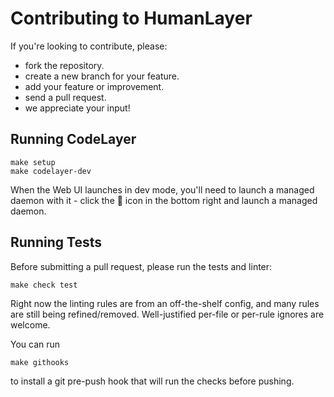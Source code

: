 # Contributing to HumanLayer

If you're looking to contribute, please:

- fork the repository.
- create a new branch for your feature.
- add your feature or improvement.
- send a pull request.
- we appreciate your input!

## Running CodeLayer

```
make setup
make codelayer-dev
```

When the Web UI launches in dev mode, you'll need to launch a managed daemon with it - click the 🐞 icon in the bottom right and launch a managed daemon.


## Running Tests

Before submitting a pull request, please run the tests and linter:

```shell
make check test
```

Right now the linting rules are from an off-the-shelf config, and many rules are still being refined/removed. Well-justified per-file or per-rule ignores are welcome.

You can run

```shell
make githooks
```

to install a git pre-push hook that will run the checks before pushing.

